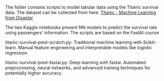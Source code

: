 The folder contains scripts to model tabular data using the Titanic survival data. The dataset can be collected from here: [Titanic - Machine Learning from Disaster](https://www.kaggle.com/c/titanic)

The two Kaggle notebooks present NN models to predict the survival rate using passengers' information. The scripts are based on the FastAI course

titanic-survival-pred-scratch.py:
Traditional machine learning with Scikit-learn. Manual feature engineering and interpretable models like logistic regression.


titanic-survival-pred-fastai.py:
Deep learning with fastai. Automated preprocessing, neural networks, and advanced training techniques for potentially higher accuracy.
